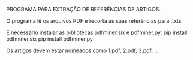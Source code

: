 PROGRAMA PARA EXTRAÇÃO DE REFERÊNCIAS DE ARTIGOS.

O programa lê os arquivos PDF e recorta as suas referências para .txts

É necessário instalar as bibliotecas pdfminer.six e pdfminer.py:  pip install pdfminer.six
                                                                  pip install pdfminer.py

Os artigos devem estar nomeados como 1.pdf, 2.pdf, 3.pdf, ...


